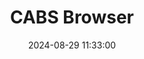 ---
layout: post
title: CABS Browser
summary: 
date: '2024-08-29 11:33:00'
#tags: [Atari, Atari ST, Tools]
---